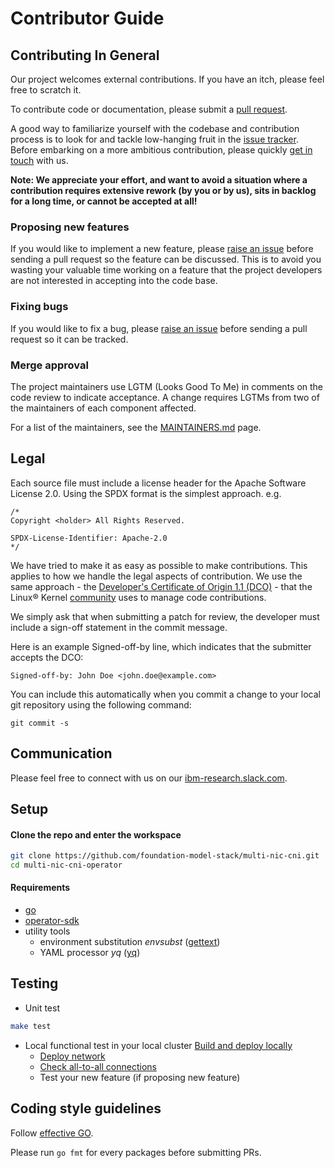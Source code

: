 # Contributor Guide

## Contributing In General
Our project welcomes external contributions. If you have an itch, please feel
free to scratch it.

To contribute code or documentation, please submit a [pull request](https://github.com/foundation-model-stack/multi-nic-cni/pulls).

A good way to familiarize yourself with the codebase and contribution process is
to look for and tackle low-hanging fruit in the [issue tracker](https://github.com/foundation-model-stack/multi-nic-cni/issues).
Before embarking on a more ambitious contribution, please quickly [get in touch](#communication) with us.

**Note: We appreciate your effort, and want to avoid a situation where a contribution
requires extensive rework (by you or by us), sits in backlog for a long time, or
cannot be accepted at all!**

### Proposing new features

If you would like to implement a new feature, please [raise an issue](https://github.com/foundation-model-stack/multi-nic-cni/issues)
before sending a pull request so the feature can be discussed. This is to avoid
you wasting your valuable time working on a feature that the project developers
are not interested in accepting into the code base.

### Fixing bugs

If you would like to fix a bug, please [raise an issue](https://github.com/foundation-model-stack/multi-nic-cni/issues) before sending a
pull request so it can be tracked.

### Merge approval

The project maintainers use LGTM (Looks Good To Me) in comments on the code
review to indicate acceptance. A change requires LGTMs from two of the
maintainers of each component affected.

For a list of the maintainers, see the [MAINTAINERS.md](../Maintainers.md) page.

## Legal

Each source file must include a license header for the Apache
Software License 2.0. Using the SPDX format is the simplest approach.
e.g.

```
/*
Copyright <holder> All Rights Reserved.

SPDX-License-Identifier: Apache-2.0
*/
```

We have tried to make it as easy as possible to make contributions. This
applies to how we handle the legal aspects of contribution. We use the
same approach - the [Developer's Certificate of Origin 1.1 (DCO)](https://github.com/hyperledger/fabric/blob/master/docs/source/DCO1.1.txt) - that the Linux® Kernel [community](https://elinux.org/Developer_Certificate_Of_Origin)
uses to manage code contributions.

We simply ask that when submitting a patch for review, the developer
must include a sign-off statement in the commit message.

Here is an example Signed-off-by line, which indicates that the
submitter accepts the DCO:

```
Signed-off-by: John Doe <john.doe@example.com>
```

You can include this automatically when you commit a change to your
local git repository using the following command:

```
git commit -s
```

## Communication
Please feel free to connect with us on our [ibm-research.slack.com](https://ibm-research.slack.com/archives/C0413T1KELX).

## Setup
#### Clone the repo and enter the workspace

```bash
git clone https://github.com/foundation-model-stack/multi-nic-cni.git
cd multi-nic-cni-operator
```
#### Requirements
- [go](https://go.dev/doc/install)
- [operator-sdk](https://sdk.operatorframework.io/docs/installation/)
- utility tools
  - environment substitution *envsubst* ([gettext](https://www.gnu.org/software/gettext/))
  - YAML processor *yq* ([yq](https://mikefarah.gitbook.io/yq/))

## Testing
- Unit test
```bash
make test
```
- Local functional test in your local cluster
[Build and deploy locally](./local_build_push.md)
    * [Deploy network](./../user_guide/index.md#deploy-multinicnetwork-resource)
    * [Check all-to-all connections](./../user_guide/index.md#check-connections)
    * Test your new feature (if proposing new feature)

## Coding style guidelines
Follow [effective GO](https://go.dev/doc/effective_go).

Please run `go fmt` for every packages before submitting PRs.
